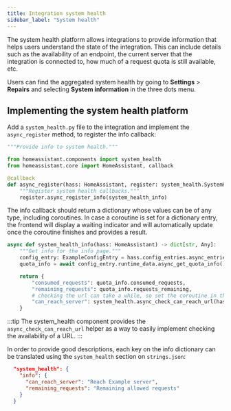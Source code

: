 ```yaml
---
title: Integration system health
sidebar_label: "System health"
---
```


The system health platform allows integrations to provide information that helps users understand the state of the integration. This can include details such as the availability of an endpoint, the current server that the integration is connected to, how much of a request quota is still available, etc.

Users can find the aggregated system health by going to **Settings** > **Repairs** and selecting **System information** in the three dots menu.

## Implementing the system health platform

Add a `system_health.py` file to the integration and implement the `async_register` method, to register the info callback:

```python
"""Provide info to system health."""

from homeassistant.components import system_health
from homeassistant.core import HomeAssistant, callback

@callback
def async_register(hass: HomeAssistant, register: system_health.SystemHealthRegistration) -> None:
    """Register system health callbacks."""
    register.async_register_info(system_health_info)
```

The info callback should return a dictionary whose values can be of any type, including coroutines. In case a coroutine is set for a dictionary entry, the frontend will display a waiting indicator and will automatically update once the coroutine finishes and provides a result.

```python
async def system_health_info(hass: HomeAssistant) -> dict[str, Any]:
    """Get info for the info page."""
    config_entry: ExampleConfigEntry = hass.config_entries.async_entries(DOMAIN)[0]
    quota_info = await config_entry.runtime_data.async_get_quota_info()

    return {
        "consumed_requests": quota_info.consumed_requests,
        "remaining_requests": quota_info.requests_remaining,
        # checking the url can take a while, so set the coroutine in the info dict
        "can_reach_server": system_health.async_check_can_reach_url(hass, ENDPOINT),
    }
```

:::tip
The system_health component provides the `async_check_can_reach_url` helper as a way to easily implement checking the availability of a URL.
:::


In order to provide good descriptions, each key on the info dictionary can be translated using the `system_health` section on `strings.json`:

```json
  "system_health": {
    "info": {
      "can_reach_server": "Reach Example server",
      "remaining_requests": "Remaining allowed requests"
    }
  }
```
